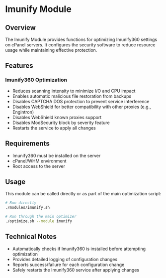 # Imunify Module

## Overview
The Imunify Module provides functions for optimizing Imunify360 settings on cPanel servers. It configures the security software to reduce resource usage while maintaining effective protection.

## Features

### Imunify360 Optimization
- Reduces scanning intensity to minimize I/O and CPU impact
- Enables automatic malicious file restoration from backups
- Disables CAPTCHA DOS protection to prevent service interference
- Disables WebShield for better compatibility with other proxies (e.g., Engintron)
- Disables WebShield known proxies support
- Disables ModSecurity block by severity feature
- Restarts the service to apply all changes

## Requirements
- Imunify360 must be installed on the server
- cPanel/WHM environment
- Root access to the server

## Usage
This module can be called directly or as part of the main optimization script:

```bash
# Run directly
./modules/imunify.sh

# Run through the main optimizer
./optimize.sh --module imunify
```

## Technical Notes
- Automatically checks if Imunify360 is installed before attempting optimization
- Provides detailed logging of configuration changes
- Reports success/failure for each configuration change
- Safely restarts the Imunify360 service after applying changes
